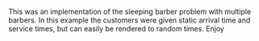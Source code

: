 This was an implementation of the sleeping barber problem with multiple barbers.  In this example the customers were given static arrival time and service times,
but can easily be rendered to random times.  Enjoy

